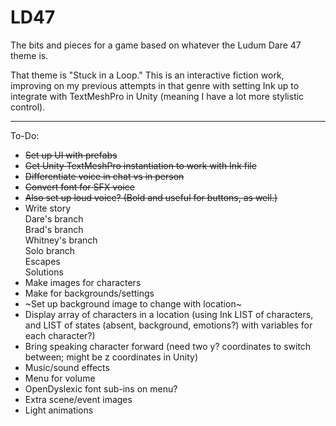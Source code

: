 # LD47
 The bits and pieces for a game based on whatever the Ludum Dare 47 theme is.

That theme is "Stuck in a Loop." This is an interactive fiction work, improving on my previous attempts in that genre with setting Ink up to integrate with TextMeshPro in Unity (meaning I have a lot more stylistic control).

***
To-Do:
- ~~Set up UI with prefabs~~
- ~~Get Unity TextMeshPro instantiation to work with Ink file~~
- ~~Differentiate voice in chat vs in person~~
- ~~Convert font for SFX voice~~
- ~~Also set up loud voice? (Bold and useful for buttons, as well.)~~
- Write story  
   Dare's branch  
   Brad's branch  
   Whitney's branch  
   Solo branch  
   Escapes  
   Solutions  
- Make images for characters
- Make for backgrounds/settings
- ~Set up background image to change with location~
- Display array of characters in a location (using Ink LIST of characters, and LIST of states (absent, background, emotions?) with variables for each character?)
- Bring speaking character forward (need two y? coordinates to switch between; might be z coordinates in Unity)
- Music/sound effects
- Menu for volume
- OpenDyslexic font sub-ins on menu?
- Extra scene/event images
- Light animations
